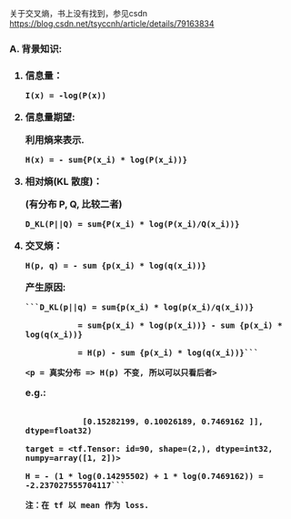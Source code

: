 关于交叉熵，书上没有找到，参见csdn https://blog.csdn.net/tsyccnh/article/details/79163834

<h3> A. 背景知识:<h3>

1. 信息量：

   ```I(x) = -log(P(x))```
2. 信息量期望:

   利用熵来表示.
   
   ```H(x) = - sum{P(x_i) * log(P(x_i))}```
   
3. 相对熵(KL 散度)：

   (有分布 P, Q, 比较二者)
   
   ```D_KL(P||Q) = sum{P(x_i) * log(P(x_i)/Q(x_i))}```
   
4. 交叉熵：

   ```H(p, q) = - sum {p(x_i) * log(q(x_i))}```
   
   产生原因:
   
       ```D_KL(p||q) = sum{p(x_i) * log(p(x_i)/q(x_i))}
       
                  = sum{p(x_i) * log(p(x_i))} - sum {p(x_i) * log(q(x_i))}
                  
                  = H(p) - sum {p(x_i) * log(q(x_i))}```
                  
       <p = 真实分布 => H(p) 不变, 所以可以只看后者>
       
    e.g.:
    
      ```y_ = array([[0.18521222, 0.14295502, 0.6718327 ],
      
                  [0.15282199, 0.10026189, 0.7469162 ]], dtype=float32)
                  
      target = <tf.Tensor: id=90, shape=(2,), dtype=int32, numpy=array([1, 2])>
      
      H = - (1 * log(0.14295502) + 1 * log(0.7469162)) = -2.237027555704117```
      
      注：在 tf 以 mean 作为 loss.
